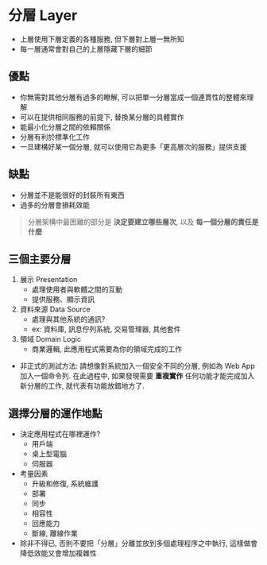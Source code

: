 # 分層 Layer

- 上層使用下層定義的各種服務, 但下層對上層一無所知
- 每一層通常會對自己的上層隱藏下層的細節

## 優點

- 你無需對其他分層有過多的瞭解, 可以把單一分層當成一個連貫性的整體來理解
- 可以在提供相同服務的前提下, 替換某分層的具體實作
- 能最小化分層之間的依賴關係
- 分層有利於標準化工作
- 一旦建構好某一個分層, 就可以使用它為更多「更高層次的服務」提供支援

## 缺點

- 分層並不是能很好的封裝所有東西
- 過多的分層會損耗效能

> 分層架構中最困難的部分是 __決定要建立哪些層次__, 以及 __每一個分層的責任是什麼__

## 三個主要分層

1. 展示 Presentation
    - 處理使用者與軟體之間的互動
    - 提供服務、顯示資訊
2. 資料來源 Data Source
    - 處理與其他系統的通訊?
    - ex: 資料庫, 訊息佇列系統, 交易管理器, 其他套件
3. 領域 Domain Logic
    - 商業邏輯, 此應用程式需要為你的領域完成的工作    

- 非正式的測試方法: 請想像對系統加入一個安全不同的分層, 例如為 Web App 加入一個命令列. 在此過程中, 如果發現需要 __重複實作__ 任何功能才能完成加入新分層的工作, 就代表有功能放錯地方了.

## 選擇分層的運作地點

- 決定應用程式在哪裡運作?
    - 用戶端
    - 桌上型電腦
    - 伺服器
- 考量因素
    - 升級和修復, 系統維護
    - 部署
    - 同步
    - 相容性
    - 回應能力
    - 斷線, 離線作業
- 除非不得已, 否則不要把「分層」分離並放到多個處理程序之中執行, 這樣做會降低效能又會增加複雜性


